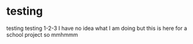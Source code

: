 # testing
testing testing 1-2-3
I have no idea what I am doing but this is here for a school project so mmhmmm
